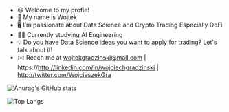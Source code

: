 - 😃 Welcome to my profie!
- 👋 My name is Wojtek
- 🖥️ I’m passionate about Data Science and Crypto Trading Especially DeFi
- 👨‍🎓 Currently studying AI Engineering
- 💡 Do you have Data Science ideas you want to apply for trading? Let's talk about it!
- ✉️ Reach me at wojtekgradzinski@mail.com  | https://http://linkedin.com/in/wojciechgradzinski | http://twitter.com/WojcieszekGra



 

![Anurag's GitHub stats](https://github-readme-stats.vercel.app/api?username=wojtekgradzinski&show_icons=true&theme=radical)




![Top Langs](https://github-readme-stats.vercel.app/api/top-langs/?username=wojtekgradzinski&hide=javascript,css,html&theme=tokyonight)
